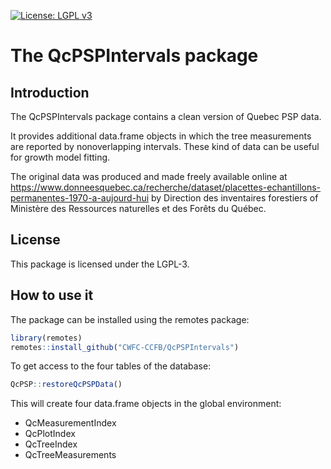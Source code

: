 [![License: LGPL v3](https://img.shields.io/badge/License-LGPL%20v3-blue.svg)](https://www.gnu.org/licenses/lgpl-3.0)


The QcPSPIntervals package
=======================

## Introduction

The QcPSPIntervals package contains a clean version of Quebec PSP data.

It provides additional data.frame objects in which the tree measurements are
reported by nonoverlapping intervals. These kind of data can be useful for 
growth model fitting.

The original data was produced and made freely available online
at https://www.donneesquebec.ca/recherche/dataset/placettes-echantillons-permanentes-1970-a-aujourd-hui by Direction des inventaires forestiers
of Ministère des Ressources naturelles et des Forêts du Québec. 

## License

This package is licensed under the LGPL-3. 

## How to use it

The package can be installed using the remotes package:

~~~R
library(remotes)
remotes::install_github("CWFC-CCFB/QcPSPIntervals")
~~~

To get access to the four tables of the database:

~~~R
QcPSP::restoreQcPSPData()
~~~

This will create four data.frame objects in the global environment:

- QcMeasurementIndex
- QcPlotIndex
- QcTreeIndex
- QcTreeMeasurements
